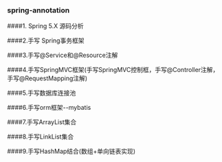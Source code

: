 ### spring-annotation

####1. Spring 5.X 源码分析

####2.手写 Spring事务框架

####3.手写@Service和@Resource注解

####4.手写SpringMVC框架(手写SpringMVC控制框，手写@Controller注解，手写@RequestMapping注解)

####5.手写数据库连接池

####6.手写orm框架--mybatis

####7.手写ArrayList集合

####8.手写LinkList集合

####9.手写HashMap结合(数组+单向链表实现)
